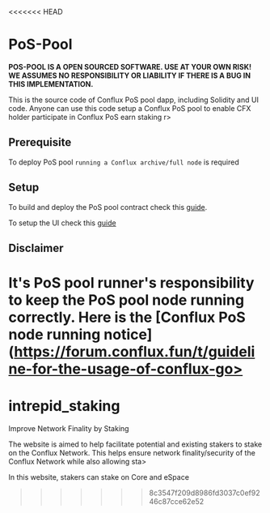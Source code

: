 <<<<<<< HEAD
# PoS-Pool

**POS-POOL IS A OPEN SOURCED SOFTWARE. USE AT YOUR OWN RISK! WE ASSUMES NO RESPONSIBILITY OR LIABILITY IF THERE IS A BUG IN THIS IMPLEMENTATION.**

This is the source code of Conflux PoS pool dapp, including Solidity and UI code. Anyone can use this code setup a Conflux PoS pool to enable CFX holder participate in Conflux PoS earn staking r>

## Prerequisite

To deploy PoS pool `running a Conflux archive/full node` is required

## Setup 

To build and deploy the PoS pool contract check this [guide](./contract/README.md).

To setup the UI check this [guide](./interface/README.md)

## Disclaimer

It's PoS pool runner's responsibility to keep the PoS pool node running correctly. Here is the [Conflux PoS node running notice](https://forum.conflux.fun/t/guideline-for-the-usage-of-conflux-go>
=======
# intrepid_staking
Improve Network Finality by Staking

The website is aimed to help facilitate potential and existing stakers to stake on the Conflux Network. This helps ensure network finality/security of the Conflux Network while also allowing sta>

In this website, stakers can stake on Core and eSpace
>>>>>>> 8c3547f209d8986fd3037c0ef9246c87cce62e52



